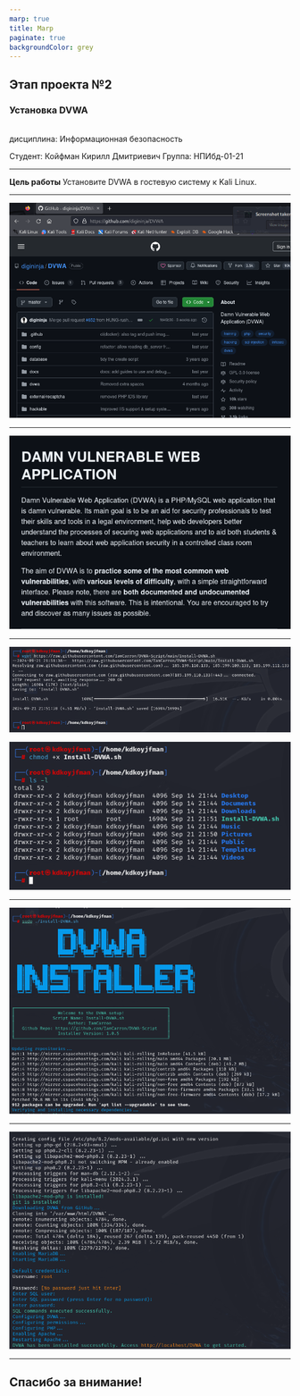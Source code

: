 ```yaml
---
marp: true
title: Marp
paginate: true
backgroundColor: grey
---
```


## Этап проекта №2
### Установка DVWA
<br/>
дисциплина:  Информационная безопасность

Студент: Койфман Кирилл Дмитриевич
Группа: НПИбд-01-21

---

__Цель работы__
Установите DVWA в гостевую систему к Kali Linux.

---
![pic](https://raw.githubusercontent.com/KirillKoifman/study_2024-2025_infosec/master/personal-project/stage2/Screenshots/Screenshot_1.png)

---
![pic](https://raw.githubusercontent.com/KirillKoifman/study_2024-2025_infosec/master/personal-project/stage2/Screenshots/Screenshot_2.png)

---
![pic](https://raw.githubusercontent.com/KirillKoifman/study_2024-2025_infosec/master/personal-project/stage2/Screenshots/Screenshot_3.png)

![pic](https://raw.githubusercontent.com/KirillKoifman/study_2024-2025_infosec/master/personal-project/stage2/Screenshots/Screenshot_4.png)

---
![pic](https://raw.githubusercontent.com/KirillKoifman/study_2024-2025_infosec/master/personal-project/stage2/Screenshots/Screenshot_5.png)

---
![pic](https://raw.githubusercontent.com/KirillKoifman/study_2024-2025_infosec/master/personal-project/stage2/Screenshots/Screenshot_7.png)

---
## Спасибо за внимание!